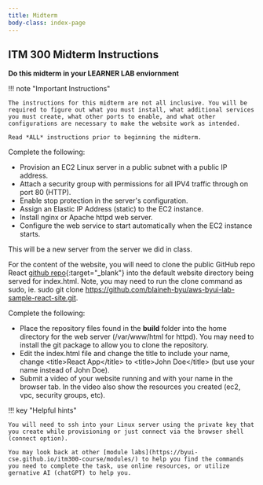 ```yaml
---
title: Midterm
body-class: index-page
---
```


## ITM 300 Midterm Instructions

**Do this midterm in your LEARNER LAB enviornment**

!!! note "Important Instructions"

    The instructions for this midterm are not all inclusive. You will be required to figure out what you must install, what additional services you must create, what other ports to enable, and what other configurations are necessary to make the website work as intended.

    Read *ALL* instructions prior to beginning the midterm.

Complete the following:

* Provision an EC2 Linux server in a public subnet with a public IP address.
* Attach a security group with permissions for all IPV4 traffic through on port 80 (HTTP). 
* Enable stop protection in the server's configuration.  
* Assign an Elastic IP Address (static) to the EC2 instance. 
* Install nginx or Apache httpd web server.  
* Configure the web service to start automatically when the EC2 instance starts.

This will be a new server from the server we did in class. 

For the content of the website, you will need to clone the public GitHub repo React [github repo](https://github.com/blaineh-byu/aws-byui-lab-sample-react-site.git){:target="_blank"} into the default website directory being served for index.html. Note, you may need to run the clone command as sudo, ie. sudo git clone https://github.com/blaineh-byu/aws-byui-lab-sample-react-site.git. 

Complete the following:

* Place the repository files found in the **build** folder into the home directory for the web server (/var/www/html for httpd). You may need to install the git package to allow you to clone the repository.
* Edit the index.html file and change the title to include your name, change &lt;title&gt;React App&lt;/title&gt; to &lt;title&gt;John Doe&lt;/title&gt; (but use your name instead of John Doe).  
* Submit a video of your website running and with your name in the browser tab. In the video also show the resources you created (ec2, vpc, security groups, etc). 


!!! key "Helpful hints"

    You will need to ssh into your Linux server using the private key that you create while provisioning or just connect via the browser shell (connect option).

    You may look back at other [module labs](https://byui-cse.github.io/itm300-course/modules/) to help you find the commands you need to complete the task, use online resources, or utilize gernative AI (chatGPT) to help you.